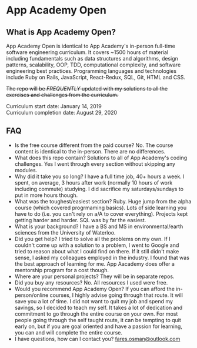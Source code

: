 # App Academy Open

## What is App Academy Open? 

App Academy Open is identical to App Academy's in-person full-time software engineering curriculum. It covers ~1500 hours of material including fundamentals such as data structures and algorithms, design patterns, scalability, OOP, TDD, computational complexity, and software engineering best practices. Programming languages and technologies include Ruby on Rails, JavaScript, React-Redux, SQL, Git, HTML and CSS. 

~~The repo will be *FREQUENTLY* updated with my solutions to all the exercises and challenges from the curriculum.~~

Curriculum start date: January 14, 2019\
Curriculum completion date: August 29, 2020

## FAQ

* Is the free course different from the paid course? No. The course content is identical to the in-person. There are no differences. 
* What does this repo contain? Solutions to all of App Academy's coding challenges. Yes I went through every section without skipping any modules. 
* Why did it take you so long? I have a full time job, 40+ hours a week. I spent, on average, 3 hours after work (normally 10 hours of work including commute) studying. I did sacrifice my saturdays/sundays to put in more hours though.   
* What was the toughest/easiest section? Ruby. Huge jump from the alpha course (which covered progrmaming basics). Lots of side learning you have to do (i.e. you can't rely on a/A to cover everything). Projects kept getting harder and harder. SQL was by far the easiest.
* What is your background? I have a BS and MS in environmental/earth sciences from the University of Waterloo.
* Did you get help? I tried to solve all the problems on my own. If I couldn't come up with a solution to a problem, I went to Google and tried to reason about what I could find on there. If it still didn't make sense, I asked my colleagues employed in the industry. I found that was the best approach of learning for me. App Aacademy does offer a mentorship program for a cost though. 
* Where are your personal projects? They will be in separate repos. 
* Did you buy any resources? No. All resources I used were free. 
* Would you recommend App Academy Open? If you can afford the in-person/online courses, I highly advise going through that route. It will save you a lot of time. I did not want to quit my job and spend my savings, so I decided to teach my self. It takes a lot of dedication and commitment to go through the entire course on your own. For most people going through the self taught route, it can be tempting to quit early on, but if you are goal oriented and have a passion for learning, you can and will complete the entire course. 
* I have questions, how can I contact you? fares.osman@outlook.com
 

